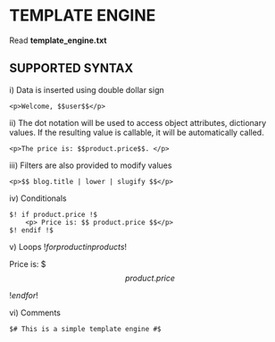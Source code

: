 
# TEMPLATE ENGINE

Read **template_engine.txt**

## SUPPORTED SYNTAX

i)
Data is inserted using double dollar sign

    <p>Welcome, $$user$$</p>


ii)
The dot notation will be used to access object
attributes, dictionary values. If the resulting
value is callable, it will be automatically called.

    <p>The price is: $$product.price$$. </p>


iii)
Filters are also provided to modify values

    <p>$$ blog.title | lower | slugify $$</p>


iv)
Conditionals

    $! if product.price !$
        <p> Price is: $$ product.price $$</p>
    $! endif !$


v)
Loops
    $! for product in products !$
        <p> Price is: $$$ product.price $$</p>
    $! endfor !$

vi)
Comments

    $# This is a simple template engine #$
